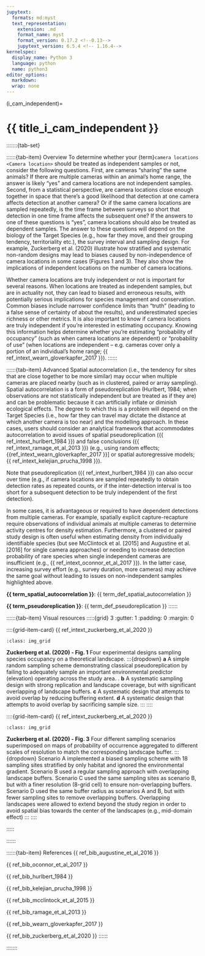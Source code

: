 ```yaml
---
jupytext:
  formats: md:myst
  text_representation:
    extension: .md
    format_name: myst
    format_version: 0.17.2 <!--0.13-->
    jupytext_version: 6.5.4 <!-- 1.16.4-->
kernelspec:
  display_name: Python 3
  language: python
  name: python3
editor_options: 
  markdown: 
  wrap: none
---
```

(i_cam_independent)=
# {{ title_i_cam_independent }}

:::::::{tab-set}

::::::{tab-item} Overview
To determine whether your {term}`camera locations <Camera location>` should be treated as independent samples or not, consider the following questions. First, are cameras “sharing” the same animals? If there are multiple cameras within an animal’s home range, the answer is likely “yes” and camera locations are not independent samples. Second, from a statistical perspective, are camera locations close enough together in space that there’s a good likelihood that detection at one camera affects detection at another camera? Or if the same camera locations are sampled repeatedly, is the time frame between surveys so short that detection in one time frame affects the subsequent one? If the answers to one of these questions is “yes”, camera locations should also be treated as dependent samples. The answer to these questions will depend on the biology of the Target Species (e.g., how far they move, and their grouping tendency, territoriality etc.), the survey interval and sampling design. For example, Zuckerberg et al. (2020) illustrate how stratified and systematic non-random designs may lead to biases caused by non-independence of camera locations in some cases (Figures 1 and 3). They also show the implications of independent locations on the number of camera locations. 

Whether camera locations are truly independent or not is important for several reasons. When locations are treated as independent samples, but are in actuality not, they can lead to biased and erroneous results, with potentially serious implications for species management and conservation. Common biases include narrower confidence limits than “truth” (leading to a false sense of certainty of about the results), and underestimated species richness or other metrics. It is also important to know if camera locations are truly independent if you’re interested in estimating occupancy. Knowing this information helps determine whether you’re estimating “probability of occupancy” (such as when camera locations are dependent) or “probability of use” (when locations are independent – e.g. cameras cover only a portion of an individual’s home range; {{ ref_intext_wearn_gloverkapfer_2017 }}).
::::::

::::::{tab-item} Advanced
Spatial autocorrelation (i.e., the tendency for sites that are close together to be more similar) may occur when multiple cameras are placed nearby (such as in clustered, paired or array sampling). Spatial autocorrelation is a form of pseudoreplication (Hurlbert, 1984; when observations are not statistically independent but are treated as if they are) and can be problematic because it can artificially inflate or diminish ecological effects. The degree to which this is a problem will depend on the Target Species (i.e., how far they can travel may dictate the distance at which another camera is too near) and the modelling approach. In these cases, users should consider an analytical framework that accommodates autocorrelation to avoid issues of spatial pseudoreplication ({{ ref_intext_hurlbert_1984 }}) and false conclusions ({{ ref_intext_ramage_et_al_2013 }}) (e.g., using random effects; {{ref_intext_wearn_gloverkapfer_2017 }}] or spatial autoregressive models; {{ ref_intext_kelejian_prucha_1998 }}). 

Note that pseudoreplication ({{ ref_intext_hurlbert_1984 }}) can also occur over time (e.g., if camera locations are sampled repeatedly to obtain detection rates as repeated counts, or if the inter-detection interval is too short for a subsequent detection to be truly independent of the first detection).

In some cases, it is advantageous or required to have dependent detections from multiple cameras. For example, spatially explicit capture-recapture require observations of individual animals at multiple cameras to determine activity centres for density estimation. Furthermore, a clustered or paired study design is often useful when estimating density from individually identifiable species (but see McClintock et al. \[2015\] and Augustine et al. \[2016\] for single camera approaches) or needing to increase detection probability of rare species when single independent cameras are insufficient (e.g., {{ ref_intext_oconnor_et_al_2017 }}). In the latter case, increasing survey effort (e.g., survey duration, more cameras) may achieve the same goal without leading to issues on non-independent samples highlighted above.

**{{ term_spatial_autocorrelation }}**: {{ term_def_spatial_autocorrelation }}

**{{ term_pseudoreplication }}**: {{ term_def_pseudoreplication }}
::::::

::::::{tab-item} Visual resources
:::::{grid} 3
:gutter: 1
:padding: 0
:margin: 0

::::{grid-item-card} {{ ref_intext_zuckerberg_et_al_2020 }}
```{figure} ../03_images/03_image_files/zuckerberg_et_al_2020_fig1_clipped.png
:class: img_grid
```
**Zuckerberg et al. (2020) - Fig. 1** Four experimental designs sampling species occupancy on a theoretical landscape. 
:::{dropdown}
**a** A simple random sampling scheme demonstrating classical pseudoreplication by failing to adequately sample an important environmental predictor (elevation) operating across the study area. . **b** A systematic sampling design with strong replication and landscape coverage, but with significant overlapping of landscape buffers. **c**  A systematic design that attempts to avoid overlap by reducing buffering extent. **d** A systematic design that attempts to avoid overlap by sacrificing sample size.
:::
::::

::::{grid-item-card} {{ ref_intext_zuckerberg_et_al_2020 }}
```{figure} ../03_images/03_image_files/zuckerberg_et_al_2020_fig3_clipped.png 
:class: img_grid
```
**Zuckerberg et al. (2020) - Fig. 3** Four different sampling scenarios superimposed on maps of probability of occurrence aggregated to different scales of resolution to match the corresponding landscape buffer. 
:::{dropdown}
Scenario A implemented a biased sampling scheme with 18 sampling sites stratified by only habitat and ignored the environmental gradient. Scenario B used a regular sampling approach with overlapping landscape buffers. Scenario C used the same sampling sites as scenario B, but with a finer resolution (8-grid cell) to ensure non-overlapping buffers. Scenario D used the same buffer radius as scenarios A and B, but with fewer sampling sites to remove overlapping buffers. Overlapping landscapes were allowed to extend beyond the study region in order to avoid spatial bias towards the center of the landscapes (e.g., mid-domain effect)
:::
::::

:::::

::::::

::::::{tab-item} References
{{ ref_bib_augustine_et_al_2016 }}

{{ ref_bib_oconnor_et_al_2017 }}

{{ ref_bib_hurlbert_1984 }}

{{ ref_bib_kelejian_prucha_1998 }}

{{ ref_bib_mcclintock_et_al_2015 }}

{{ ref_bib_ramage_et_al_2013 }}

{{ ref_bib_wearn_gloverkapfer_2017 }}

{{ ref_bib_zuckerberg_et_al_2020 }}
::::::

:::::::